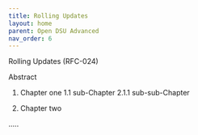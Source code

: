 ```yaml
---
title: Rolling Updates 
layout: home
parent: Open DSU Advanced
nav_order: 6
---
```


Rolling Updates (RFC-024)


Abstract

1. Chapter one
1.1 sub-Chapter
2.1.1 sub-sub-Chapter

2. Chapter two

…..